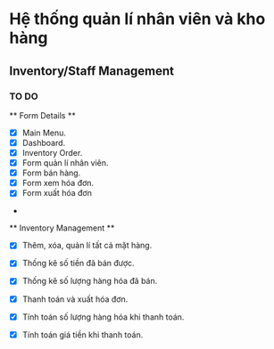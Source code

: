 # Hệ thống quản lí nhân viên và kho hàng
## Inventory/Staff Management
### TO DO
** Form Details **
- [x] Main Menu.
- [x] Dashboard.
- [x] Inventory Order.
- [x] Form quản lí nhân viên.
- [x] Form bán hàng.
- [x] Form xem hóa đơn.
- [x] Form xuất hóa đơn
-
** Inventory Management **
- [x] Thêm, xóa, quản lí tất cả mặt hàng.
- [x] Thống kê số tiền đã bán được.
- [x] Thống kê số lượng hàng hóa đã bán.
- [x] Thanh toán và xuất hóa đơn.
- [x] Tính toán số lượng hàng hóa khi thanh toán.
- [x] Tính toán giá tiền khi thanh toán.

